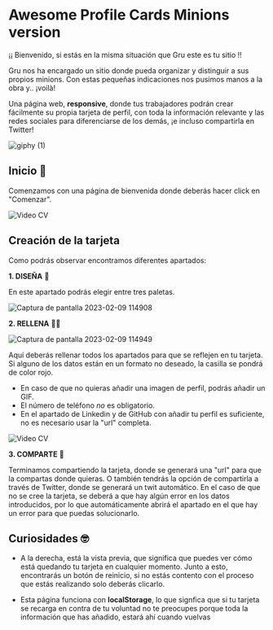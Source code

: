 # Awesome Profile Cards Minions version 

¡¡ Bienvenido, si estás en la misma situación que Gru este es tu sitio !!

Gru nos ha encargado un sitio donde pueda organizar y distinguir a sus propios minions. Con estas pequeñas indicaciones nos pusimos manos a la obra y.. ¡voilà!

Una página web, **responsive**, donde tus trabajadores podrán crear fácilmente su propia tarjeta de perfil, con toda la información relevante y las redes sociales para diferenciarse de los demás, ¡e incluso compartirla en Twitter!

![giphy (1)](https://user-images.githubusercontent.com/113979188/217794195-d9f57d8c-ff02-4496-9759-70816bc32cc8.gif)

## Inicio 🚩

Comenzamos con una página de bienvenida donde deberás hacer click en "Comenzar". 

![Video CV](https://user-images.githubusercontent.com/113979188/217794733-4df1baba-90c8-4b49-8fd7-5719da8e3363.gif)

## Creación de la tarjeta

Como podrás observar encontramos diferentes apartados: 

**1. DISEÑA** 🎨

En este apartado podrás elegir entre tres paletas. 

![Captura de pantalla 2023-02-09 114908](https://user-images.githubusercontent.com/113979188/217795320-1e29678a-40b3-4c51-a746-0c4543758dc7.png)

**2. RELLENA** ✍🏻

![Captura de pantalla 2023-02-09 114949](https://user-images.githubusercontent.com/113979188/217795363-13c350fd-c324-43d7-b025-4fb0c5b0fce0.png)

Aquí deberás rellenar todos los apartados para que se reflejen en tu tarjeta. Si alguno de los datos están en un formato no deseado, la casilla se pondrá de color rojo.

- En caso de que no quieras añadir una imagen de perfil, podrás añadir un GIF. 
- El número de teléfono *no* es obligatorio.
- En el apartado de Linkedin y de GitHub con añadir tu perfil es suficiente, no es necesario usar la "url" completa. 

![Video CV](https://user-images.githubusercontent.com/113979188/217795149-37ad6af7-a668-485a-88db-7b8218c3bbec.gif)

**3. COMPARTE** 🎁



Terminamos compartiendo la tarjeta, donde se generará una "url" para que la compartas donde quieras. O también tendrás la opción de compartirla a través de Twitter, donde se generará un twit automático. 
En el caso de que no se cree la tarjeta, se deberá a que hay algún error en los datos introducidos, por lo que automáticamente abrirá el apartado en el que hay un error para que puedas solucionarlo.  

## Curiosidades 🤓

- A la derecha, está la vista previa, que significa que puedes ver cómo está quedando tu tarjeta en cualquier momento. Junto a esto, encontrarás un botón de reinicio, si no estás contento con el proceso que estás realizando solo deberás clicarlo.

- Esta página funciona con **localStorage**, lo que signfica que si tu tarjeta se recarga en contra de tu voluntad no te preocupes porque toda la información que has añadido, estará ahí cuando vuelvas 
